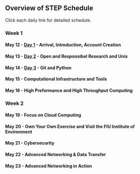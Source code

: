 ## Overview of STEP Schedule 

Click each daily link for detailed schedule.

### Week 1

#### May 12 - [Day 1](https://github.com/access-ci-org/Operations-STEP-2025/blob/main/May12.md) - Arrival, Introduction, Account Creation
#### May 13 - [Day 2](https://github.com/access-ci-org/Operations-STEP-2025/blob/main/May13.md) - Open and Responsibel Research and Unix
#### May 14 - [Day 3](https://github.com/access-ci-org/Operations-STEP-2025/blob/main/May14.md) - Git and Python
#### May 15 - Computational Infrastructure and Tools
#### May 16 - High Preformance and High Throughput Computing

### Week 2

#### May 19 - Focus on Cloud Computing
#### May 20 - Own Your Own Exercise and Visit the FIU Institute of Environment
#### May 21 - Cybersecurity
#### May 22 - Advanced Networking & Data Transfer
#### May 23 - Advanced Networking in Action

